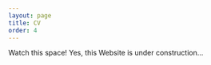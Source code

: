 ```yaml
---
layout: page
title: CV
order: 4
---
```


Watch this space!
Yes, this Website is under construction...
